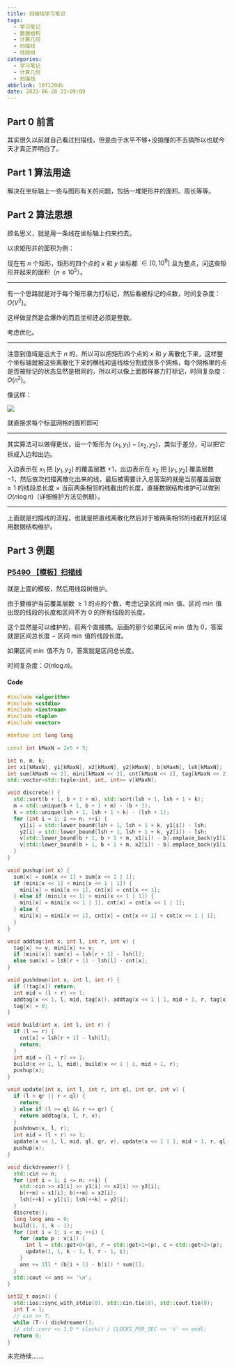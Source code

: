 ```yaml
---
title: 扫描线学习笔记
tags:
  - 学习笔记
  - 数据结构
  - 计算几何
  - 扫描线
  - 线段树
categories:
  - 学习笔记
  - 计算几何
  - 扫描线
abbrlink: 10f120db
date: 2023-06-28 23:09:09
---
```


## Part 0 前言

其实很久以前就自己看过扫描线，但是由于水平不够+没搞懂的不去搞所以也就今天才真正弄明白了。

<!--more-->

## Part 1 算法用途

解决在坐标轴上一些与图形有关的问题，包括一堆矩形并的面积、周长等等。

## Part 2 算法思想 

顾名思义，就是用一条线在坐标轴上扫来扫去。

以求矩形并的面积为例：

现在有 $n$ 个矩形，矩形的四个点的 $x$ 和 $y$ 坐标都 $\in [0,10^9]$ 且为整点，问这些矩形并起来的面积（$n\leq 10^5$）。

---

有一个思路就是对于每个矩形暴力打标记，然后看被标记的点数，时间复杂度：$O(V^2)$。

这样做显然是会爆炸的而且坐标还必须是整数。

考虑优化。

---

注意到值域是远大于 $n$ 的，所以可以把矩形四个点的 $x$ 和 $y$ 离散化下来，这样整个坐标轴就被这些离散化下来的横线和竖线给分割成很多个网格，每个网格里的点是否被标记的状态显然是相同的，所以可以像上面那样暴力打标记，时间复杂度：$O(n^2)$。

像这样：

![](https://s1.ax1x.com/2023/06/28/pCwnt5q.png)

就直接求每个标蓝网格的面积即可

---

其实算法可以做得更优，设一个矩形为 $(x_1,y_1)-(x_2,y_2)$，类似于差分，可以把它拆成入边和出边。

入边表示在 $x_1$ 把 $[y_1,y_2]$ 的覆盖层数 $+1$，出边表示在 $x_2$ 把 $[y_1,y_2]$ 覆盖层数 $-1$，然后依次扫描离散化出来的线，最后被需要计入总答案的就是当前覆盖层数 $\geq 1$ 的线段总长度 $\times$ 当前两条相邻的线截出的长度，直接数据结构维护可以做到 $O(n\log n)$（详细维护方法见例题）。

---

上面就是扫描线的流程，也就是把直线离散化然后对于被两条相邻的线截开的区域用数据结构维护。

## Part 3 例题

### [P5490 【模板】扫描线](https://www.luogu.com.cn/problem/P5490)

就是上面的模板，然后用线段树维护。

由于要维护当前覆盖层数 $\geq 1$ 的点的个数，考虑记录区间 $\min$ 值、区间 $\min$ 值出现的线段的长度和区间不为 $0$ 的所有线段的长度。

这个显然是可以维护的，前两个直接搞。后面的那个如果区间 $\min$ 值为 $0$，答案就是区间总长度 $-$ 区间 $\min$ 值的线段长度。

如果区间 $\min$ 值不为 $0$，答案就是区间总长度。

时间复杂度：$O(n\log n)$。

#### Code

```cpp
#include <algorithm>
#include <cstdio>
#include <iostream>
#include <tuple>
#include <vector>

#define int long long

const int kMaxN = 2e5 + 5;

int n, m, k;
int x1[kMaxN], y1[kMaxN], x2[kMaxN], y2[kMaxN], b[kMaxN], lsh[kMaxN];
int sum[kMaxN << 2], mini[kMaxN << 2], cnt[kMaxN << 2], tag[kMaxN << 2];
std::vector<std::tuple<int, int, int>> v[kMaxN];

void discrete() {
  std::sort(b + 1, b + 1 + m), std::sort(lsh + 1, lsh + 1 + k);
  m = std::unique(b + 1, b + 1 + m) - (b + 1);
  k = std::unique(lsh + 1, lsh + 1 + k) - (lsh + 1);
  for (int i = 1; i <= n; ++i) {
    y1[i] = std::lower_bound(lsh + 1, lsh + 1 + k, y1[i]) - lsh;
    y2[i] = std::lower_bound(lsh + 1, lsh + 1 + k, y2[i]) - lsh;
    v[std::lower_bound(b + 1, b + 1 + m, x1[i]) - b].emplace_back(y1[i], y2[i], 1);
    v[std::lower_bound(b + 1, b + 1 + m, x2[i]) - b].emplace_back(y1[i], y2[i], -1);
  }
}

void pushup(int x) {
  sum[x] = sum[x << 1] + sum[x << 1 | 1];
  if (mini[x << 1] < mini[x << 1 | 1]) {
    mini[x] = mini[x << 1], cnt[x] = cnt[x << 1];
  } else if (mini[x << 1] > mini[x << 1 | 1]) {
    mini[x] = mini[x << 1 | 1], cnt[x] = cnt[x << 1 | 1];
  } else {
    mini[x] = mini[x << 1], cnt[x] = cnt[x << 1] + cnt[x << 1 | 1];
  }
}

void addtag(int x, int l, int r, int v) {
  tag[x] += v, mini[x] += v;
  if (mini[x]) sum[x] = lsh[r + 1] - lsh[l];
  else sum[x] = lsh[r + 1] - lsh[l] - cnt[x];
}

void pushdown(int x, int l, int r) {
  if (!tag[x]) return;
  int mid = (l + r) >> 1;
  addtag(x << 1, l, mid, tag[x]), addtag(x << 1 | 1, mid + 1, r, tag[x]);
  tag[x] = 0;
}

void build(int x, int l, int r) {
  if (l == r) {
    cnt[x] = lsh[r + 1] - lsh[l];
    return;
  }
  int mid = (l + r) >> 1;
  build(x << 1, l, mid), build(x << 1 | 1, mid + 1, r);
  pushup(x);
}

void update(int x, int l, int r, int ql, int qr, int v) {
  if (l > qr || r < ql) {
    return;
  } else if (l >= ql && r <= qr) {
    return addtag(x, l, r, v);
  }
  pushdown(x, l, r);
  int mid = (l + r) >> 1;
  update(x << 1, l, mid, ql, qr, v), update(x << 1 | 1, mid + 1, r, ql, qr, v);
  pushup(x);
}

void dickdreamer() {
  std::cin >> n;
  for (int i = 1; i <= n; ++i) {
    std::cin >> x1[i] >> y1[i] >> x2[i] >> y2[i];
    b[++m] = x1[i]; b[++m] = x2[i];
    lsh[++k] = y1[i]; lsh[++k] = y2[i];
  }
  discrete();
  long long ans = 0;
  build(1, 1, k - 1);
  for (int i = 1; i < m; ++i) {
    for (auto p : v[i]) {
      int l = std::get<0>(p), r = std::get<1>(p), c = std::get<2>(p);
      update(1, 1, k - 1, l, r - 1, c);
    }
    ans += 1ll * (b[i + 1] - b[i]) * sum[1];
  }
  std::cout << ans << '\n';
}

int32_t main() {
  std::ios::sync_with_stdio(0), std::cin.tie(0), std::cout.tie(0);
  int T = 1;
  // cin >> T;
  while (T--) dickdreamer();
  // std::cerr << 1.0 * clock() / CLOCKS_PER_SEC << 's' << endl;
  return 0;
}
```

未完待续.......

